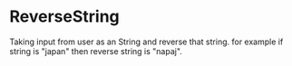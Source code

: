 # ReverseString
Taking input from user as an String and reverse that string. for example if string is "japan" then reverse string is "napaj".
